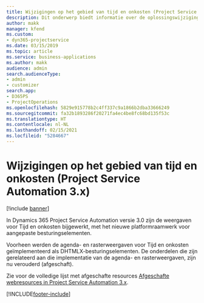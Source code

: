 ```yaml
---
title: Wijzigingen op het gebied van tijd en onkosten (Project Service Automation 3.x)
description: Dit onderwerp biedt informatie over de oplossingswijzigingen voor Tijd en onkosten.
author: makk
manager: kfend
ms.custom:
- dyn365-projectservice
ms.date: 03/15/2019
ms.topic: article
ms.service: business-applications
ms.author: makk
audience: admin
search.audienceType:
- admin
- customizer
search.app:
- D365PS
- ProjectOperations
ms.openlocfilehash: 5829e915778b2c4ff337c9a1866b2dba33666249
ms.sourcegitcommit: fa32b1893286f20271fa4ec4be8fc68bd135f53c
ms.translationtype: HT
ms.contentlocale: nl-NL
ms.lasthandoff: 02/15/2021
ms.locfileid: "5284667"
---
```

# <a name="time-and-expense-changes-project-service-automation-3x"></a>Wijzigingen op het gebied van tijd en onkosten (Project Service Automation 3.x)

[!include [banner](../../includes/psa-now-project-operations.md)]

In Dynamics 365 Project Service Automation versie 3.0 zijn de weergaven voor Tijd en onkosten bijgewerkt, met het nieuwe platformraamwerk voor aangepaste besturingselementen.

Voorheen werden de agenda- en rasterweergaven voor Tijd en onkosten geïmplementeerd als DHTMLX-besturingselementen. De onderdelen die zijn gerelateerd aan die implementatie van de agenda- en rasterweergaven, zijn nu verouderd (afgeschaft).

Zie voor de volledige lijst met afgeschafte resources [Afgeschafte webresources in Project Service Automation 3.x](web-resources-deprecated-v3.x.md).


[!INCLUDE[footer-include](../../includes/footer-banner.md)]